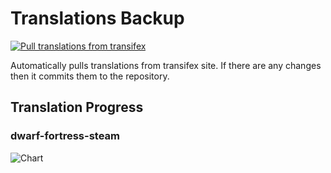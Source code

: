 # Translations Backup

[![Pull translations from transifex](https://github.com/dfint/translations-backup/actions/workflows/pull-translations.yml/badge.svg)](https://github.com/dfint/translations-backup/actions/workflows/pull-translations.yml)

Automatically pulls translations from transifex site. If there are any changes then it commits them to the repository.

## Translation Progress

### dwarf-fortress-steam

![Chart](https://quickchart.io/chart/render/sf-5c8593fb-dc55-41b8-8f7f-8545bc717a22)
<!--
### dwarf-fortress

![Chart](https://quickchart.io/chart/render/sf-5b807daa-88bc-441e-97ba-3f0c05ab36f8)
-->